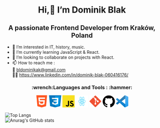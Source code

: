  <h1 align="center"> Hi,👋 I’m Dominik Blak</h1>
 <h2 align="center">A passionate Frontend Developer from Kraków, Poland</h2>

- 👀 I’m interested in IT, history, music.
- 🌱 I’m currently learning JavaScript & React.
- 💞️ I’m looking to collaborate on projects with React.
- 📫 How to reach me :</br> 📧 bldominikak@gmail.com </br>👨‍💼 https://www.linkedin.com/in/dominik-blak-060416176/



 <h3 align="center">:wrench:Languages and Tools : :hammer:</h3>
<p align="center">
<a href="https://www.w3.org/html/"><img src="https://github.com/dominikblak/dominikblak/blob/main/html.png"  alt="html" width="40" height="40" style="max-width:100%; "></a>
<a href="https://www.w3schools.com/css/"><img src="https://github.com/dominikblak/dominikblak/blob/main/css.png" alt="css" width="40" height="40" style="max-width:100%;"></a>
<a href="https://developer.mozilla.org/en-US/docs/Web/JavaScript"><img src="https://github.com/dominikblak/dominikblak/blob/main/javascript.png"  alt="javascript" width="40" height="40" style="max-width:100%; "></a>
<a href="https://reactjs.org/docs/getting-started.html"><img src="https://github.com/dominikblak/dominikblak/blob/main/react.png"  alt="react" width="40" height="40" style="max-width:100%; "></a>
<a href="https://git-scm.com/"><img src="https://github.com/dominikblak/dominikblak/blob/main/git.png"  alt="git" width="40" height="40" style="max-width:100%; "></a>
<a href="https://github.com/"><img src="https://github.com/dominikblak/dominikblak/blob/main/github.png"  alt="github" width="40" height="40" style="max-width:100%; "></a>
 <a href=https://code.visualstudio.com/"><img src="https://github.com/dominikblak/dominikblak/blob/main/vsc.png"  alt="vsc" width="40" height="40" style="max-width:100%; "></a>
 </p>

![Top Langs](https://github-readme-stats.vercel.app/api/top-langs/?username=dominikblak&layout=compact&theme=tokyonight)
</br>
![Anurag's GitHub stats](https://github-readme-stats.vercel.app/api?username=dominikblak&show_icons=true&theme=tokyonight)





<!---
dominikblak/dominikblak is a ✨ special ✨ repository because its `README.md` (this file) appears on your GitHub profile.
You can click the Preview link to take a look at your changes.
--->
